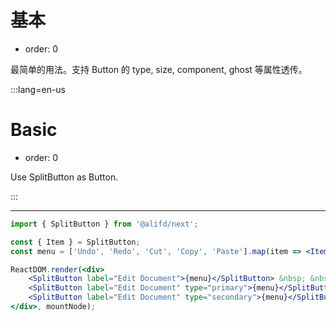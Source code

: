 # 基本

- order: 0

最简单的用法。支持 Button 的 type, size, component, ghost 等属性透传。

:::lang=en-us
# Basic

- order: 0

Use SplitButton as Button.

:::

---

````jsx
import { SplitButton } from '@alifd/next';

const { Item } = SplitButton;
const menu = ['Undo', 'Redo', 'Cut', 'Copy', 'Paste'].map(item => <Item key={item}>{item}</Item>);

ReactDOM.render(<div>
    <SplitButton label="Edit Document">{menu}</SplitButton> &nbsp; &nbsp;
    <SplitButton label="Edit Document" type="primary">{menu}</SplitButton>&nbsp;&nbsp;
    <SplitButton label="Edit Document" type="secondary">{menu}</SplitButton><br /><br />
</div>, mountNode);
````
